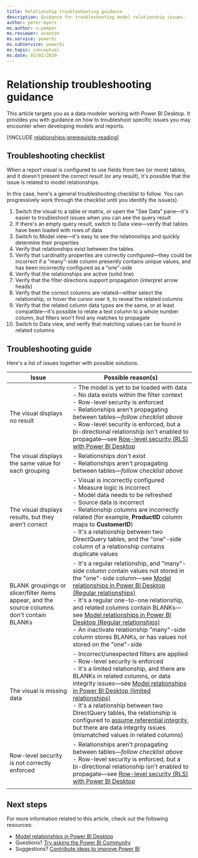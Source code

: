 ```yaml
---
title: Relationship troubleshooting guidance
description: Guidance for troubleshooting model relationship issues.
author: peter-myers
ms.author: v-pemyer
ms.reviewer: asaxton
ms.service: powerbi
ms.subservice: powerbi
ms.topic: conceptual
ms.date: 03/02/2020
---
```


# Relationship troubleshooting guidance

This article targets you as a data modeler working with Power BI Desktop. It provides you with guidance on how to troubleshoot specific issues you may encounter when developing models and reports.

[!INCLUDE [relationships-prerequisite-reading](includes/relationships-prerequisite-reading.md)]

## Troubleshooting checklist

When a report visual is configured to use fields from two (or more) tables, and it doesn't present the correct result (or any result), it's possible that the issue is related to model relationships.

In this case, here's a general troubleshooting checklist to follow. You can progressively work through the checklist until you identify the issue(s).

1. Switch the visual to a table or matrix, or open the "See Data" pane—it's easier to troubleshoot issues when you can see the query result
1. If there's an empty query result, switch to Data view—verify that tables have been loaded with rows of data
1. Switch to Model view—it's easy to see the relationships and quickly determine their properties
1. Verify that relationships exist between the tables
1. Verify that cardinality properties are correctly configured—they could be incorrect if a "many"-side column presently contains unique values, and has been incorrectly configured as a "one"-side
1. Verify that the relationships are active (solid line)
1. Verify that the filter directions support propagation (interpret arrow heads)
1. Verify that the correct columns are related—either select the relationship, or hover the cursor over it, to reveal the related columns
1. Verify that the related column data types are the same, or at least compatible—it's possible to relate a text column to a whole number column, but filters won't find any matches to propagate
1. Switch to Data view, and verify that matching values can be found in related columns

## Troubleshooting guide

Here's a list of issues together with possible solutions.

|Issue|Possible reason(s)|
|---------|---------|
|The visual displays no result|- The model is yet to be loaded with data<br />- No data exists within the filter context<br />- Row-level security is enforced<br />- Relationships aren't propagating between tables—_follow checklist above_<br />- Row-level security is enforced, but a bi-directional relationship isn't enabled to propagate—see [Row-level security (RLS) with Power BI Desktop](../create-reports/desktop-rls.md)|
|The visual displays the same value for each grouping |- Relationships don't exist<br />- Relationships aren't propagating between tables—_follow checklist above_|
|The visual displays results, but they aren't correct|- Visual is incorrectly configured<br />- Measure logic is incorrect<br />- Model data needs to be refreshed<br />- Source data is incorrect<br />- Relationship columns are incorrectly related (for example, **ProductID** column maps to **CustomerID**)<br />- It's a relationship between two DirectQuery tables, and the "one"-side column of a relationship contains duplicate values|
|BLANK groupings or slicer/filter items appear, and the source columns don't contain BLANKs|- It's a regular relationship, and "many"-side column contain values not stored in the "one"-side column—see [Model relationships in Power BI Desktop (Regular relationships)](../transform-model/desktop-relationships-understand.md#regular-relationships)<br />- It's a regular one-to-one relationship, and related columns contain BLANKs—see [Model relationships in Power BI Desktop (Regular relationships)](../transform-model/desktop-relationships-understand.md#regular-relationships)<br />- An inactivate relationship "many"-side column stores BLANKs, or has values not stored on the "one"-side|
|The visual is missing data|- Incorrect/unexpected filters are applied<br />- Row-level security is enforced<br />- It's a limited relationship, and there are BLANKs in related columns, or data integrity issues—see [Model relationships in Power BI Desktop (limited relationships)](../transform-model/desktop-relationships-understand.md#limited-relationships)<br />- It's a relationship between two DirectQuery tables, the relationship is configured to [assume referential integrity](../transform-model/desktop-relationships-understand.md#assume-referential-integrity), but there are data integrity issues (mismatched values in related columns)|
|Row-level security is not correctly enforced|- Relationships aren't propagating between tables—_follow checklist above_<br />- Row-level security is enforced, but a bi-directional relationship isn't enabled to propagate—see [Row-level security (RLS) with Power BI Desktop](../create-reports/desktop-rls.md)|
|||

## Next steps

For more information related to this article, check out the following resources:

- [Model relationships in Power BI Desktop](../transform-model/desktop-relationships-understand.md)
- Questions? [Try asking the Power BI Community](https://community.powerbi.com/)
- Suggestions? [Contribute ideas to improve Power BI](https://ideas.powerbi.com/)
